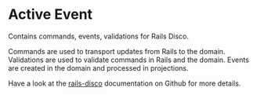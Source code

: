 # Active Event

Contains commands, events, validations for Rails Disco.

Commands are used to transport updates from Rails to the domain.
Validations are used to validate commands in Rails and the domain.
Events are created in the domain and processed in projections.

Have a look at the [rails-disco](https://github.com/hicknhack-software/rails-disco/wiki) documentation on Github for more details.
